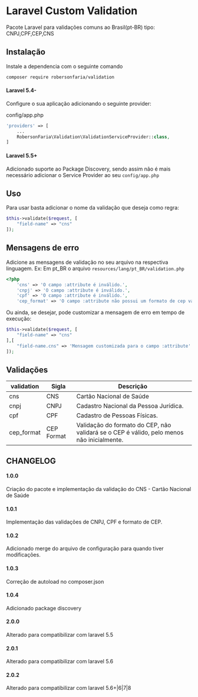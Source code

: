 # Laravel Custom Validation

Pacote Laravel para validações comuns ao Brasil(pt-BR) tipo: CNPJ,CPF,CEP,CNS

## Instalação

Instale a dependencia com o seguinte comando

```bash
composer require robersonfaria/validation
```

#### Laravel 5.4-
Configure o sua aplicação adicionando o seguinte provider:

config/app.php
```php
'providers' => [
    ...
    RobersonFaria\Validation\ValidationServiceProvider::class,
]
```

#### Laravel 5.5+
Adicionado suporte ao Package Discovery, sendo assim não é mais necessário adicionar o Service Provider ao seu `config/app.php`


## Uso

Para usar basta adicionar o nome da validação que deseja como regra:

```php
$this->validate($request, [
    "field-name" => "cns"
]);
```

## Mensagens de erro

Adicione as mensagens de validação no seu arquivo na respectiva linguagem. Ex: Em pt_BR o arquivo `resources/lang/pt_BR/validation.php`
```php
<?php
    'cns' => 'O campo :attribute é inválido.',
    'cnpj' => 'O campo :attribute é inválido.',
    'cpf' => 'O campo :attribute é inválido.',
    'cep_format' => 'O campo :attribute não possui um formato de cep válido',
```

Ou ainda, se desejar, pode customizar a mensagem de erro em tempo de execução:

```php
$this->validate($request, [
    "field-name" => "cns"
],[
    "field-name.cns" => 'Mensagem customizada para o campo :attribute'
]);
```

## Validações

| validation | Sigla | Descrição |
|---|---|---|
| cns | CNS | Cartão Nacional de Saúde|
| cnpj | CNPJ | Cadastro Nacional da Pessoa Jurídica. |
| cpf | CPF | Cadastro de Pessoas Físicas. |
| cep_format | CEP Format | Validação do formato do CEP, não validará se o CEP é válido, pelo menos não inicialmente. |


## CHANGELOG
#### 1.0.0
Criação do pacote e implementação da validação do CNS - Cartão Nacional de Saúde

#### 1.0.1
Implementação das validações de CNPJ, CPF e formato de CEP.

#### 1.0.2
Adicionado merge do arquivo de configuração para quando tiver modificações.

#### 1.0.3
Correção de autoload no composer.json

#### 1.0.4
Adicionado package discovery

#### 2.0.0
Alterado para compatibilizar com laravel 5.5

#### 2.0.1
Alterado para compatibilizar com laravel 5.6

#### 2.0.2
Alterado para compatibilizar com laravel 5.6+|6|7|8